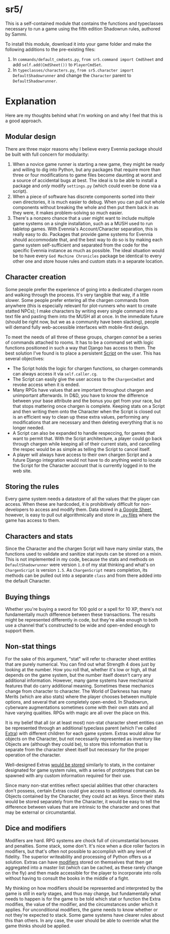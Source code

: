 # sr5/

This is a self-contained module that contains the functions and typeclasses necessary to run a game using the fifth edition Shadowrun rules, authored by Sammi.

To install this module, download it into your game folder and make the following additions to the pre-existing files:

1. In `commands/default_cmdsets.py`, `from sr5.command import CmdSheet` and add `self.add(CmdSheet())` to `PlayerCmdSet`.
2. In `typeclasses/characters.py`, `from sr5.character import DefaultShadowrunner` and change the `Character` parent to `DefaultShadowrunner`.

# Explanation

Here are my thoughts behind what I'm working on and why I feel that this is a good approach.

## Modular design

There are three major reasons why I believe every Evennia package should be built with full concern for modularity:

1. When a novice game runner is starting a new game, they might be ready and willing to dig into Python, but any packages that require more than three or four modifications to game files become daunting at worst and a source of accidental bugs at best. The ideal is to be able to install a package and *only* modify `settings.py` (which could even be done via a script).
2. When a piece of software has discrete components sorted into their own directories, it is much easier to debug. When you can pull out whole components without breaking the whole and then put them back in as they were, it makes problem-solving so much easier.
3. There's a nonzero chance that a user might want to include multiple game systems on a single installation, such as a MUSH used to run tabletop games. With Evennia's Account/Character separation, this is really easy to do. Packages that provide game systems for Evennia should accommodate that, and the best way to do so is by making each game system self-sufficient and separated from the code for the specific Evennia instance as much as possible. The ideal situation would be to have every `God Machine Chronicles` package be identical to every other one and store house rules and custom stats in a separate location.

## Character creation

Some people prefer the experience of going into a dedicated chargen room and walking through the process. It's very tangible that way, if a little slower. Some people prefer entering all the chargen commands from anywhere (this is especially relevant for plot-runners who want to create statted NPCs); I make characters by writing every single command into a text file and pasting them into the MUSH all at once. In the immediate future (should be right now, but we as a community have been slacking), people will demand fully web-accessible interfaces with mobile-first design.

To meet the needs of all three of these groups, chargen *cannot* be a series of commands attached to rooms. It has to be a command set with logic functions positioned in such a way that Django has access to them. The best solution I've found is to place a persistent [Script](https://github.com/evennia/evennia/wiki/Scripts) on the user. This has several objectives:

* The Script holds the logic for chargen functions, so chargen commands can always access it via `self.caller.cg`.
* The Script can easily give the user access to the `ChargenCmdSet` and revoke access when it is ended.
* Many RPGs have values that are important throughout chargen and unimportant afterwards. In D\&D, you have to know the difference between your base attribute and the bonus you get from your race, but that stops mattering once chargen is complete. Keeping stats on a Script and then writing them onto the Character when the Script is closed out is an efficient way to clean up these extra values, performing any modifications that are necessary and then deleting everything that is no longer needed.
* A Script can also be expanded to handle respeccing, for games that want to permit that. With the Script architecture, a player could go back through chargen while keeping all of their current stats, and cancelling the respec would be as simple as telling the Script to cancel itself.
* A player will always have access to their own chargen Script and a future Django integration would not have to do anything weird to locate the Script for the Character account that is currently logged in to the web site.

## Storing the rules

Every game system needs a datastore of all the values that the player can access. When these are hardcoded, it is prohibitively difficult for non-developers to access and modify them. Data stored in [a Google Sheet](https://docs.google.com/spreadsheets/d/1IgOcna1hLMRZwl0Zy6lC_XArWmQIMEvZNDmbOwGBaw4), however, is easy to pull out algorithmically and store in [`.py` files](https://github.com/DamnedScholar/evennia-testbox/blob/master/sr5/data/skills.py) where the game has access to them.

## Characters and stats

Since the Character and the chargen Script will have many similar stats, the functions used to validate and sanitize stat inputs can be stored on a mixin. This is not implemented in my code, because the stats and methods on `DefaultShadowrunner` were version `1.0` of my stat thinking and what's on `ChargenScript` is version `1.5`. As `ChargenScript` nears completion, its methods can be pulled out into a separate `class` and from there added into the default Character.

## Buying things

Whether you're buying a sword for 100 gold or a spell for 10 XP, there's not fundamentally much difference between these transactions. The results might be represented differently in code, but they're alike enough to both use a channel that's constructed to be wide and open-ended enough to support them.

## Non-stat things

For the sake of this argument, "stat" will refer to character sheet entities that are purely numerical. You can find out what Strength 4 does just by looking at the number. How you roll that, whether it's low or high, all that depends on the game system, but the number itself doesn't carry any additional information. However, many game systems have mechanical features that do carry additional meaning. Sometimes these mechanics change from character to character. The World of Darkness has many Merits (which are also stats) where the player chooses between multiple options, and several that are completely open-ended. In Shadowrun, cyberware augmentations sometimes come with their own stats and all have varying qualities. RPGs with magic are all over the place on this.

It is my belief that all (or at least most) non-stat character sheet entities can be represented through an additional typeclass parent (which I've called [Extra](https://github.com/DamnedScholar/evennia-testbox/blob/master/sr5/objects.py#L148)) with different children for each game system. Extras would allow for objects on the Character, but not necessarily represented as inventory like Objects are (although they could be), to store this information that is separate from the character sheet itself but necessary for the proper operation of the character.

Well-designed Extras [would be stored](https://github.com/DamnedScholar/evennia-testbox/blob/master/sr5/data/ware.py) similarly to stats, in the container designated for game system rules, with a series of prototypes that can be spawned with any custom information required for their use.

Since many non-stat entities reflect special abilities that other characters don't possess, certain Extras could give access to additional commands. As Objects contained by the Character, they could act as keys. Since their stats would be stored separately from the Character, it would be easy to tell the difference between values that are intrinsic to the character and ones that may be external or circumstantial.

## Dice and modifiers

Modifiers are hard. RPG systems are chock full of circumstantial bonuses and penalties. Some stack, some don't. It's nice when a dice roller factors in modifiers, but that's often not possible to accomplish with any level of fidelity. The superior writeability and processing of Python offers us a solution. Extras can have [modifiers](https://github.com/DamnedScholar/evennia-testbox/blob/master/sr5/data/ware.py#L73) stored on themselves that then get aggregated into a master list (which can be cached, as these rarely change on the fly) and then made accessible for the player to incorporate into rolls without having to consult the books in the middle of a fight.

My thinking on how modifiers should be represented and interpreted by the game is still in early stages, and thus may change, but fundamentally what needs to happen is for the game to be told which stat or function the Extra modifies, the value of the modifier, and the circumstances under which it applies. For unconditional modifiers, the game needs to know whether or not they're expected to stack. Some game systems have clearer rules about this than others. In any case, the user should be able to override what the game thinks should be applied.
